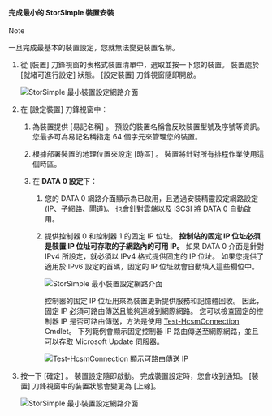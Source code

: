 <!--author=alkohli last changed: 09/28/17-->

#### <a name="to-complete-the-minimum-storsimple-device-setup"></a>完成最小的 StorSimple 裝置安裝

   > [!NOTE]
   > 一旦完成最基本的裝置設定，您就無法變更裝置名稱。
   
1. 從 [裝置] 刀鋒視窗的表格式裝置清單中，選取並按一下您的裝置。 裝置處於 [就緒可進行設定] 狀態。 [設定裝置] 刀鋒視窗隨即開啟。

     ![StorSimple 最小裝置設定網路介面](./media/storsimple-8000-complete-minimum-device-setup-u2/step4minconfig1.png)

2. 在 [設定裝置] 刀鋒視窗中︰
   
   1. 為裝置提供 [易記名稱]  。 預設的裝置名稱會反映裝置型號及序號等資訊。 您最多可為易記名稱指定 64 個字元來管理您的裝置。
   2. 根據部署裝置的地理位置來設定 [時區]  。 裝置將針對所有排程作業使用這個時區。
   3. 在 **DATA 0 設定**下：

       1. 您的 DATA 0 網路介面顯示為已啟用，且透過安裝精靈設定網路設定 (IP、子網路、閘道)。 也會針對雲端以及 iSCSI 將 DATA 0 自動啟用。

       2. 提供控制器 0 和控制器 1 的固定 IP 位址。 **控制站的固定 IP 位址必須是裝置 IP 位址可存取的子網路內的可用 IP。** 如果 DATA 0 介面是針對 IPv4 所設定，就必須以 IPv4 格式提供固定的 IP 位址。 如果您提供了適用於 IPv6 設定的首碼，固定的 IP 位址就會自動填入這些欄位中。

            ![StorSimple 最小裝置設定網路介面](./media/storsimple-8000-complete-minimum-device-setup-u2/step4minconfig2.png)

            控制器的固定 IP 位址用來為裝置更新提供服務和記憶體回收。 因此，固定 IP 必須可路由傳送且能夠連線到網際網路。 您可以檢查固定的控制器 IP 是否可路由傳送，方法是使用 [Test-HcsmConnection][Test] Cmdlet。 下列範例會顯示固定控制器 IP 路由傳送至網際網路，並且可以存取 Microsoft Update 伺服器。

            ![Test-HcsmConnection 顯示可路由傳送 IP](./media/storsimple-8000-complete-minimum-device-setup-u2/step4minconfig3.png)

1. 按一下 [確定] 。 裝置設定隨即啟動。 完成裝置設定時，您會收到通知。 [裝置] 刀鋒視窗中的裝置狀態會變更為 [上線]。

    ![StorSimple 最小裝置設定網路介面](./media/storsimple-8000-complete-minimum-device-setup-u2/step4minconfig4.png)

<!--Link reference-->
[Test]: https://technet.microsoft.com/library/dn715782(v=wps.630).aspx
